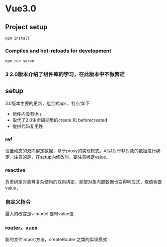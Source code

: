 # Vue3.0

## Project setup
```
npm install
```

### Compiles and hot-reloads for development
```
npm run serve
```

### 3 2.0版本介绍了组件库的学习，在此版本中不做赘述



## setup

3.0版本主要的更新，组合式api ，特点‘如下

- 组件内没有this 
- 取代了2.0生命周期里的create 和 beforecreated
- 提供代码复用性

### ref

设置动态的双向绑定数据，基于proxy的实现模式。可以对于非对象的数据进行绑定，注意的是，在setup内修改时，要注意绑定value。

### reactive

负责绑定对象等复杂结构的双向绑定，能使对象内部数据也变得响应式，取值也要value，

### 自定义指令

最大的改变是v-model 要带value值

### router。vuex

新的文件import方法，createRouter 之类的实现模式

